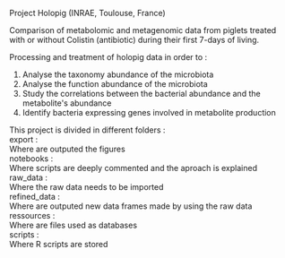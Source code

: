 Project Holopig (INRAE, Toulouse, France)

Comparison of metabolomic and metagenomic data from piglets treated with or without Colistin (antibiotic) during their first 7-days of living.

Processing and treatment of holopig data in order to :
  1. Analyse the taxonomy abundance of the microbiota
  2. Analyse the function abundance of the microbiota
  3. Study the correlations between the bacterial abundance and the metabolite's abundance
  4. Identify bacteria expressing genes involved in metabolite production

This project is divided in different folders :  
  export :  
      Where are outputed the figures  
  notebooks :  
      Where scripts are deeply commented and the aproach is explained  
  raw_data :  
      Where the raw data needs to be imported  
  refined_data :  
      Where are outputed new data frames made by using the raw data  
  ressources :  
      Where are files used as databases  
  scripts :  
      Where R scripts are stored  

